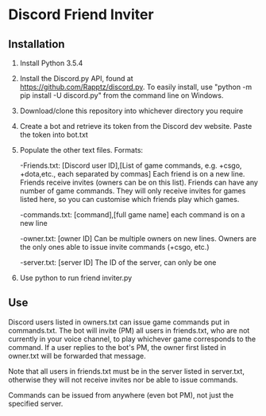# Discord Friend Inviter

## Installation
1. Install Python 3.5.4

2. Install the Discord.py API, found at https://github.com/Rapptz/discord.py. To easily install, use "python -m pip install -U discord.py" from the command line on Windows.

3. Download/clone this repository into whichever directory you require

4. Create a bot and retrieve its token from the Discord dev website. Paste the token into bot.txt

5. Populate the other text files. Formats:
  
      -Friends.txt: [Discord user ID],[List of game commands, e.g. +csgo, +dota,etc., each separated by commas] Each friend is on a new         line. Friends receive invites (owners can be on this list). Friends can have any number of game commands. They will only receive           invites for games listed here, so you can customise which friends play which games.
  
      -commands.txt: [command],[full game name] each command is on a new line
  
      -owner.txt: [owner ID] Can be multiple owners on new lines. Owners are the only ones able to issue invite commands (+csgo, etc.)
  
      -server.txt: [server ID] The ID of the server, can only be one
  
  6. Use python to run friend inviter.py
  
 ## Use
 Discord users listed in owners.txt can issue game commands put in commands.txt. The bot will invite (PM) all users in friends.txt, who     are not currently in your voice channel, to play whichever game corresponds to the command. If a user replies to the bot's PM, the owner   first listed in owner.txt will be forwarded that message.
 
 Note that all users in friends.txt must be in the server listed in server.txt, otherwise they will not receive invites nor be able to issue commands.
 
 Commands can be issued from anywhere (even bot PM), not just the specified server.
